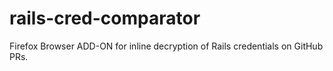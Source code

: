 # rails-cred-comparator
Firefox Browser ADD-ON for inline decryption of Rails credentials on GitHub PRs.
